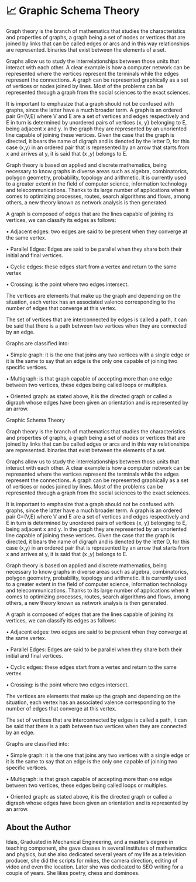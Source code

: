 # 📈 Graphic Schema Theory

Graph theory is the branch of mathematics that studies the characteristics and
properties of graphs, a graph being a set of nodes or vertices that are joined
by links that can be called edges or arcs and in this way relationships are
represented. binaries that exist between the elements of a set.

Graphs allow us to study the interrelationships between those units that
interact with each other. A clear example is how a computer network can be
represented where the vertices represent the terminals while the edges represent
the connections. A graph can be represented graphically as a set of vertices or
nodes joined by lines. Most of the problems can be represented through a graph
from the social sciences to the exact sciences.

It is important to emphasize that a graph should not be confused with graphs,
since the latter have a much broader term. A graph is an ordered pair G=(V,E)
where V and E are a set of vertices and edges respectively and E in turn is
determined by unordered pairs of vertices {x, y} belonging to E, being adjacent
x and y. In the graph they are represented by an unoriented line capable of
joining these vertices. Given the case that the graph is directed, it bears the
name of digraph and is denoted by the letter D, for this case (x,y) in an
ordered pair that is represented by an arrow that starts from x and arrives at
y, it is said that (x ,y) belongs to E.

Graph theory is based on applied and discrete mathematics, being necessary to
know graphs in diverse areas such as algebra, combinatorics, polygon geometry,
probability, topology and arithmetic. It is currently used to a greater extent
in the field of computer science, information technology and telecommunications.
Thanks to its large number of applications when it comes to optimizing
processes, routes, search algorithms and flows, among others, a new theory known
as network analysis is then generated.

A graph is composed of edges that are the lines capable of joining its vertices,
we can classify its edges as follows:

• Adjacent edges: two edges are said to be present when they converge at the
same vertex.

• Parallel Edges: Edges are said to be parallel when they share both their
initial and final vertices.

• Cyclic edges: these edges start from a vertex and return to the same vertex

• Crossing: is the point where two edges intersect.

The vertices are elements that make up the graph and depending on the situation,
each vertex has an associated valence corresponding to the number of edges that
converge at this vertex.

The set of vertices that are interconnected by edges is called a path, it can be
said that there is a path between two vertices when they are connected by an
edge.

Graphs are classified into:

• Simple graph: it is the one that joins any two vertices with a single edge or
it is the same to say that an edge is the only one capable of joining two
specific vertices.

• Multigraph: is that graph capable of accepting more than one edge between two
vertices, these edges being called loops or multiples.

• Oriented graph: as stated above, it is the directed graph or called a digraph
whose edges have been given an orientation and is represented by an arrow.

Graphic Schema Theory

Graph theory is the branch of mathematics that studies the characteristics and
properties of graphs, a graph being a set of nodes or vertices that are joined
by links that can be called edges or arcs and in this way relationships are
represented. binaries that exist between the elements of a set.

Graphs allow us to study the interrelationships between those units that
interact with each other. A clear example is how a computer network can be
represented where the vertices represent the terminals while the edges represent
the connections. A graph can be represented graphically as a set of vertices or
nodes joined by lines. Most of the problems can be represented through a graph
from the social sciences to the exact sciences.

It is important to emphasize that a graph should not be confused with graphs,
since the latter have a much broader term. A graph is an ordered pair G=(V,E)
where V and E are a set of vertices and edges respectively and E in turn is
determined by unordered pairs of vertices {x, y} belonging to E, being adjacent
x and y. In the graph they are represented by an unoriented line capable of
joining these vertices. Given the case that the graph is directed, it bears the
name of digraph and is denoted by the letter D, for this case (x,y) in an
ordered pair that is represented by an arrow that starts from x and arrives at
y, it is said that (x ,y) belongs to E.

Graph theory is based on applied and discrete mathematics, being necessary to
know graphs in diverse areas such as algebra, combinatorics, polygon geometry,
probability, topology and arithmetic. It is currently used to a greater extent
in the field of computer science, information technology and telecommunications.
Thanks to its large number of applications when it comes to optimizing
processes, routes, search algorithms and flows, among others, a new theory known
as network analysis is then generated.

A graph is composed of edges that are the lines capable of joining its vertices,
we can classify its edges as follows:

• Adjacent edges: two edges are said to be present when they converge at the
same vertex.

• Parallel Edges: Edges are said to be parallel when they share both their
initial and final vertices.

• Cyclic edges: these edges start from a vertex and return to the same vertex

• Crossing: is the point where two edges intersect.

The vertices are elements that make up the graph and depending on the situation,
each vertex has an associated valence corresponding to the number of edges that
converge at this vertex.

The set of vertices that are interconnected by edges is called a path, it can be
said that there is a path between two vertices when they are connected by an
edge.

Graphs are classified into:

• Simple graph: it is the one that joins any two vertices with a single edge or
it is the same to say that an edge is the only one capable of joining two
specific vertices.

• Multigraph: is that graph capable of accepting more than one edge between two
vertices, these edges being called loops or multiples.

• Oriented graph: as stated above, it is the directed graph or called a digraph
whose edges have been given an orientation and is represented by an arrow.

## About the Author

 Idais, Graduated in Mechanical Engineering, and a master’s degree in teaching component, she gave classes in several institutes of mathematics and physics, but she also dedicated several years of my life as a television producer, she did the scripts for mikes, the camera direction, editing of video and even the location. Later she was dedicated to SEO writing for a couple of years. She likes poetry, chess and dominoes.
